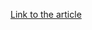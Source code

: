 [Link to the article](https://cybersecuritynews.com/eset-warns-of-nfc-data-for-contactless-payments/)
